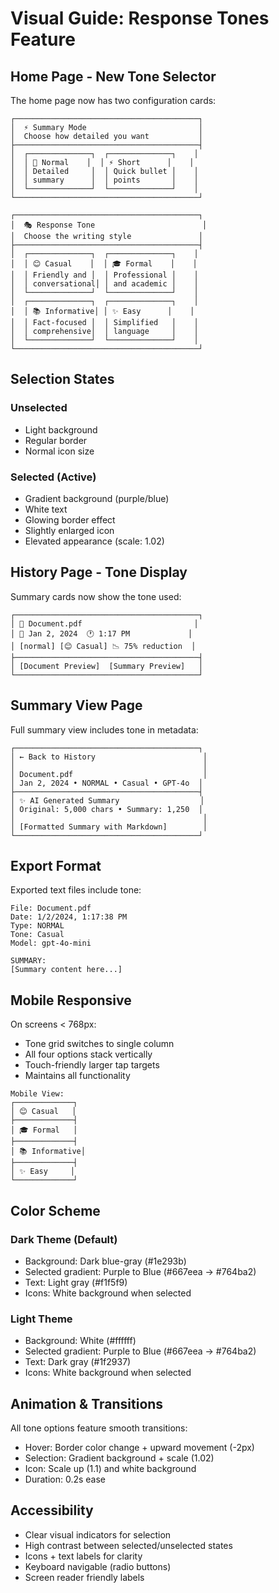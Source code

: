 # Visual Guide: Response Tones Feature

## Home Page - New Tone Selector

The home page now has two configuration cards:

```
┌─────────────────────────────────────────┐
│  ⚡ Summary Mode                         │
│  Choose how detailed you want           │
├─────────────────────────────────────────┤
│  ┌──────────────┐  ┌──────────────┐    │
│  │ 📝 Normal    │  │ ⚡ Short      │    │
│  │ Detailed     │  │ Quick bullet │    │
│  │ summary      │  │ points       │    │
│  └──────────────┘  └──────────────┘    │
└─────────────────────────────────────────┘

┌─────────────────────────────────────────┐
│  🎭 Response Tone                        │
│  Choose the writing style               │
├─────────────────────────────────────────┤
│  ┌──────────────┐  ┌──────────────┐    │
│  │ 😊 Casual    │  │ 🎓 Formal    │    │
│  │ Friendly and │  │ Professional │    │
│  │ conversational│ │ and academic │    │
│  └──────────────┘  └──────────────┘    │
│  ┌──────────────┐  ┌──────────────┐    │
│  │ 📚 Informative│ │ ✨ Easy      │    │
│  │ Fact-focused │  │ Simplified   │    │
│  │ comprehensive│  │ language     │    │
│  └──────────────┘  └──────────────┘    │
└─────────────────────────────────────────┘
```

## Selection States

### Unselected
- Light background
- Regular border
- Normal icon size

### Selected (Active)
- Gradient background (purple/blue)
- White text
- Glowing border effect
- Slightly enlarged icon
- Elevated appearance (scale: 1.02)

## History Page - Tone Display

Summary cards now show the tone used:

```
┌─────────────────────────────────────────┐
│ 📕 Document.pdf                         │
│ 📅 Jan 2, 2024  🕐 1:17 PM             │
│ [normal] [😊 Casual] 📉 75% reduction  │
├─────────────────────────────────────────┤
│ [Document Preview]  [Summary Preview]   │
└─────────────────────────────────────────┘
```

## Summary View Page

Full summary view includes tone in metadata:

```
┌─────────────────────────────────────────┐
│ ← Back to History                        │
│                                          │
│ Document.pdf                             │
│ Jan 2, 2024 • NORMAL • Casual • GPT-4o  │
├─────────────────────────────────────────┤
│ ✨ AI Generated Summary                  │
│ Original: 5,000 chars • Summary: 1,250  │
│                                          │
│ [Formatted Summary with Markdown]        │
└─────────────────────────────────────────┘
```

## Export Format

Exported text files include tone:

```
File: Document.pdf
Date: 1/2/2024, 1:17:38 PM
Type: NORMAL
Tone: Casual
Model: gpt-4o-mini

SUMMARY:
[Summary content here...]
```

## Mobile Responsive

On screens < 768px:
- Tone grid switches to single column
- All four options stack vertically
- Touch-friendly larger tap targets
- Maintains all functionality

```
Mobile View:
┌─────────────┐
│ 😊 Casual   │
├─────────────┤
│ 🎓 Formal   │
├─────────────┤
│ 📚 Informative│
├─────────────┤
│ ✨ Easy     │
└─────────────┘
```

## Color Scheme

### Dark Theme (Default)
- Background: Dark blue-gray (#1e293b)
- Selected gradient: Purple to Blue (#667eea → #764ba2)
- Text: Light gray (#f1f5f9)
- Icons: White background when selected

### Light Theme
- Background: White (#ffffff)
- Selected gradient: Purple to Blue (#667eea → #764ba2)
- Text: Dark gray (#1f2937)
- Icons: White background when selected

## Animation & Transitions

All tone options feature smooth transitions:
- Hover: Border color change + upward movement (-2px)
- Selection: Gradient background + scale (1.02)
- Icon: Scale up (1.1) and white background
- Duration: 0.2s ease

## Accessibility

- Clear visual indicators for selection
- High contrast between selected/unselected states
- Icons + text labels for clarity
- Keyboard navigable (radio buttons)
- Screen reader friendly labels
